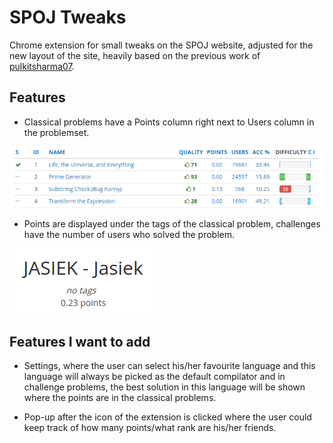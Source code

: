 SPOJ Tweaks
===========

Chrome extension for small tweaks on the SPOJ website, adjusted for the new layout of the site, heavily based on the previous work of [pulkitsharma07](https://github.com/pulkitsharma07/Better-SPOJ).

Features
--------
* Classical problems have a Points column right next to Users column in the problemset.

![Points next to the problems.](https://github.com/kubik369/spoj-chrome-extension/blob/master/problemset.png "Classical problems problem set.")

* Points are displayed under the tags of the classical problem, challenges have the number of users who solved the problem.

![Points displayed on the problem page.](https://github.com/kubik369/spoj-chrome-extension/blob/master/problem.png "Classical problem.")

Features I want to add
----------------------
* Settings, where the user can select his/her favourite language and this language will always be picked as the default compilator and in challenge problems, the best solution in this language will be shown where the points are in the classical problems.

* Pop-up after the icon of the extension is clicked where the user could keep track of how many points/what rank are his/her friends.
